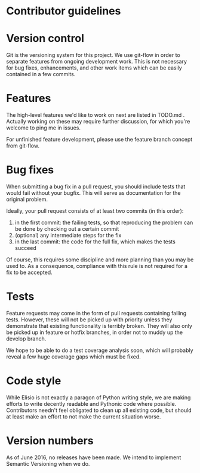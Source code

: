 Contributor guidelines
===

Version control
===

Git is the versioning system for this project. We use git-flow in order to separate features from ongoing development work.
This is not necessary for bug fixes, enhancements, and other work items which can be easily contained in a few commits.

Features
===

The high-level features we'd like to work on next are listed in TODO.md . Actually working on these may require
further discussion, for which you're welcome to ping me in issues.

For unfinished feature development, please use the feature branch concept from git-flow.

Bug fixes
===

When submitting a bug fix in a pull request, you should include tests that would fail without your bugfix.
This will serve as documentation for the original problem.

Ideally, your pull request consists of at least two commits (in this order):
1. in the first commit: the failing tests, so that reproducing the problem can be done by checking out a certain commit
1. (optional) any intermediate steps for the fix
1. in the last commit: the code for the full fix, which makes the tests succeed

Of course, this requires some discipline and more planning than you may be used to.
As a consequence, compliance with this rule is not required for a fix to be accepted.

Tests
===
Feature requests may come in the form of pull requests containing failing tests. However, these will not be picked up
with priority unless they demonstrate that existing functionality is terribly broken. They will also only be picked up in
feature or hotfix branches, in order not to muddy up the develop branch.

We hope to be able to do a test coverage analysis soon, which will probably reveal a few huge coverage gaps which must be fixed.

Code style
===

While Elisio is not exactly a paragon of Python writing style, we are making efforts to write decently readable
and Pythonic code where possible. Contributors needn't feel obligated to clean up all existing code, but should at
least make an effort to not make the current situation worse.


Version numbers
===

As of June 2016, no releases have been made. We intend to implement Semantic Versioning when we do.
